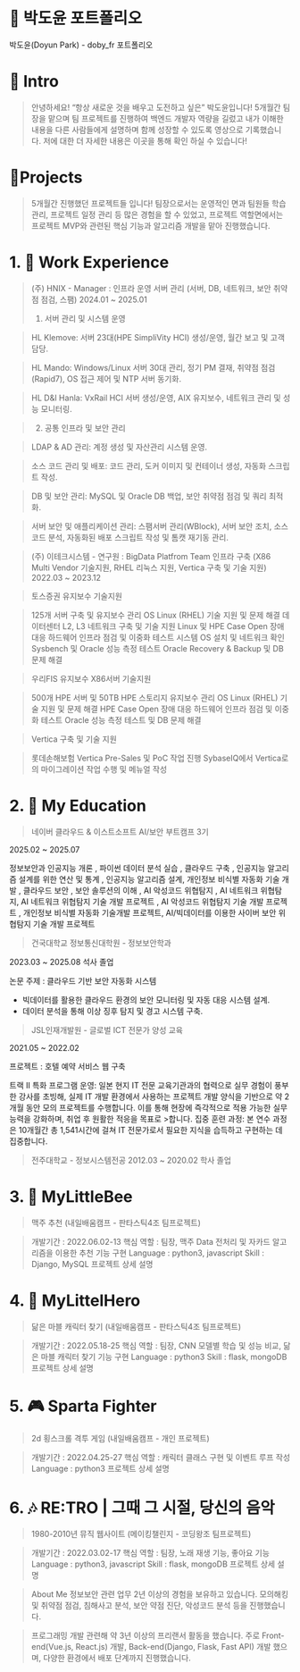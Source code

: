 # 📜 박도윤 포트폴리오
박도윤(Doyun Park) - doby_fr 포트폴리오

# 👋 Intro
>안녕하세요! “항상 새로운 것을 배우고 도전하고 싶은” 박도윤입니다!
>5개월간 팀장을 맡으며 팀 프로젝트를 진행하여 백엔드 개발자 역량을 길렀고
>내가 이해한 내용을 다른 사람들에게 설명하며 함께 성장할 수 있도록 영상으로 기록했습니다.
>저에 대한 더 자세한 내용은  이곳을 통해 확인 하실 수 있습니다!



# 📝Projects
>5개월간 진행했던 프로젝트들 입니다!
>팀장으로서는 운영적인 면과 팀원들 학습 관리, 프로젝트 일정 관리 등 많은 경험을 할 수 있었고,
>프로젝트 역할면에서는 프로젝트 MVP와 관련된 핵심 기능과 알고리즘 개발을 맡아 진행했습니다.

# 1. 🛫 Work Experience
>(주) HNIX -  Manager : 인프라 운영 서버 관리 (서버, DB, 네트워크, 보안 취약점 점검, 스팸)
>2024.01 ~ 2025.01
>1. 서버 관리 및 시스템 운영

>HL Klemove: 서버 23대(HPE SimpliVity HCI) 생성/운영, 월간 보고 및 고객 담당.

>HL Mando: Windows/Linux 서버 30대 관리, 정기 PM 결재, 취약점 점검(Rapid7), OS 접근 제어 및 NTP 서버 동기화.

>HL D&I Hanla: VxRail HCI 서버 생성/운영, AIX 유지보수, 네트워크 관리 및 성능 모니터링.

>2. 공통 인프라 및 보안 관리

>LDAP & AD 관리: 계정 생성 및 자산관리 시스템 운영.

>소스 코드 관리 및 배포: 코드 관리, 도커 이미지 및 컨테이너 생성, 자동화 스크립트 작성.

>DB 및 보안 관리: MySQL 및 Oracle DB 백업, 보안 취약점 점검 및 쿼리 최적화.

>서버 보안 및 애플리케이션 관리: 스팸서버 관리(WBlock), 서버 보안 조치, 소스 코드 분석, 자동화된 배포 스크립트 작성 및 톰캣 재기동 관리.


>(주) 이테크시스템 - 연구원 : BigData Platfrom Team 인프라 구축 (X86 Multi Vendor 기술지원, RHEL 리눅스 지원, Vertica 구축 및 기술 지원)
>2022.03 ~ 2023.12

>토스증권 유지보수 기술지원

>125개 서버 구축 및 유지보수 관리
>OS Linux (RHEL) 기술 지원 및 문제 해결
>데이터센터 L2, L3 네트워크 구축 및 기술 지원
>Linux 및 HPE Case Open 장애 대응
>하드웨어 인프라 점검 및 이중화 테스트
>시스템 OS 설치 및 네트워크 확인
>Sysbench 및 Oracle 성능 측정 테스트
>Oracle Recovery & Backup 및 DB 문제 해결

>우리FIS 유지보수 X86서버 기술지원

>500개 HPE 서버 및 50TB HPE 스토리지 유지보수 관리
>OS Linux (RHEL) 기술 지원 및 문제 해결
>HPE Case Open 장애 대응
>하드웨어 인프라 점검 및 이중화 테스트
>Oracle 성능 측정 테스트 및 DB 문제 해결

>Vertica 구축 및 기술 지원

>롯데손해보험 Vertica Pre-Sales 및 PoC 작업 진행
>SybaseIQ에서 Vertica로의 마이그레이션 작업 수행 및 메뉴얼 작성



# 2. 👞 My Education
>네이버 클라우드 & 이스트소프트 AI/보안 부트캠프 3기

2025.02 ~ 2025.07

정보보안과 인공지능 개론 , 파이썬 데이터 분석 실습 , 클라우드 구축 , 인공지능 알고리즘 설계를 위한 연산 및 통계 , 인공지능 알고리즘 설계, 개인정보 비식별 자동화 기술 개발 , 클라우드 보안 , 보안 솔루션의 이해 , AI 악성코드 위협탐지 , AI 네트워크 위협탐지, AI 네트워크 위협탐지 기술 개발 프로젝트 , AI 악성코드 위협탐지 기술 개발 프로젝트 , 개인정보 비식별 자동화 기술개발 프로젝트, AI/빅데이터를 이용한 사이버 보안 위협탐지 기술 개발 프로젝트

>건국대학교 정보통신대학원 - 정보보안학과

2023.03 ~ 2025.08 석사 졸업

논문 주제 : 클라우드 기반 보안 자동화 시스템
- 빅데이터를 활용한 클라우드 환경의 보안 모니터링 및 자동 대응 시스템 설계.
- 데이터 분석을 통해 이상 징후 탐지 및 경고 시스템 구축.

>JSL인재개발원 - 글로벌 ICT 전문가 양성 교육

2021.05 ~ 2022.02

프로젝트 : 호텔 예약 서비스 웹 구축

트랙 II 특화 프로그램 운영: 일본 현지 IT 전문 교육기관과의 협력으로 실무 경험이 풍부한 강사를 초빙해, 실제 IT 개발 환경에서 사용하는 프로젝트 개발 양식을 기반으로 약 2개월 동안 모의 프로젝트를 수행합니다. 이를 통해 현장에 즉각적으로 적용 가능한 실무 능력을 강화하며, 취업 후 원활한 적응을 목표로 >합니다.
집중 훈련 과정: 본 연수 과정은 10개월간 총 1,541시간에 걸쳐 IT 전문가로서 필요한 지식을 습득하고 구현하는 데 집중합니다.

>전주대학교 - 정보시스템전공
>2012.03 ~ 2020.02 학사 졸업



# 3. 🍻 MyLittleBee
>맥주 추천 (내일배움캠프 - 판타스틱4조 팀프로젝트)

>개발기간 : 2022.06.02-13
>핵심 역할 : 팀장, 맥주 Data 전처리 및 자카드 알고리즘을 이용한 추천 기능 구현
>Language : python3, javascript
>Skill : Django, MySQL
>프로젝트 상세 설명



# 4. 👊 MyLittelHero
>닮은 마블 캐릭터 찾기 (내일배움캠프 - 판타스틱4조 팀프로젝트)

>개발기간 : 2022.05.18-25
>핵심 역할 : 팀장, CNN 모델별 학습 및 성능 비교, 닮은 마블 캐릭터 찾기 기능 구현
>Language : python3
>Skill : flask, mongoDB
>프로젝트 상세 설명



# 5. 🎮 Sparta Fighter
>2d 횡스크롤 격투 게임 (내일배움캠프 - 개인 프로젝트)

>개발기간 : 2022.04.25-27
>핵심 역할 : 캐릭터 클래스 구현 및 이벤트 루프 작성
>Language : python3
>프로젝트 상세 설명



# 6. 🎶 RE:TRO | 그때 그 시절, 당신의 음악
>1980-2010년 뮤직 웹사이트 (메이킹챌린지 - 코딩왕조 팀프로젝트)

>개발기간 : 2022.03.02-17
>핵심 역할 : 팀장, 노래 재생 기능, 좋아요 기능
>Language : python3, javascript
>Skill : flask, mongoDB
>프로젝트 상세 설명

>About Me
>정보보안 관련 업무 2년 이상의 경험을 보유하고 있습니다.
>모의해킹 및 취약점 점검, 침해사고 분석, 보안 약점 진단, 악성코드 분석 등을 진행했습니다.

>프로그래밍 개발 관련해 약 3년 이상의 프리랜서 활동을 했습니다.
>주로 Front-end(Vue.js, React.js) 개발, Back-end(Django, Flask, Fast API) 개발 했으며,
>다양한 환경에서 배포 단계까지 진행했습니다.
